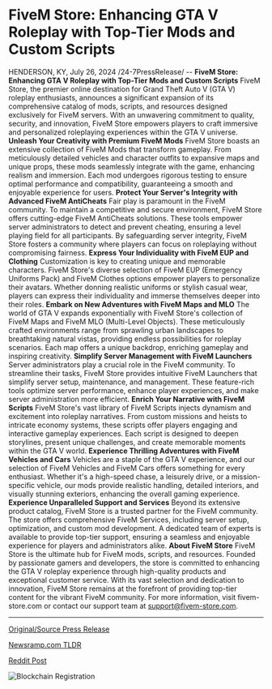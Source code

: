 # FiveM Store: Enhancing GTA V Roleplay with Top-Tier Mods and Custom Scripts

HENDERSON, KY, July 26, 2024 /24-7PressRelease/ --   **FiveM Store: Enhancing GTA V Roleplay with Top-Tier Mods and Custom Scripts**  FiveM Store, the premier online destination for Grand Theft Auto V (GTA V) roleplay enthusiasts, announces a significant expansion of its comprehensive catalog of mods, scripts, and resources designed exclusively for FiveM servers. With an unwavering commitment to quality, security, and innovation, FiveM Store empowers players to craft immersive and personalized roleplaying experiences within the GTA V universe.  **Unleash Your Creativity with Premium FiveM Mods**  FiveM Store boasts an extensive collection of FiveM Mods that transform gameplay. From meticulously detailed vehicles and character outfits to expansive maps and unique props, these mods seamlessly integrate with the game, enhancing realism and immersion. Each mod undergoes rigorous testing to ensure optimal performance and compatibility, guaranteeing a smooth and enjoyable experience for users.  **Protect Your Server's Integrity with Advanced FiveM AntiCheats**  Fair play is paramount in the FiveM community. To maintain a competitive and secure environment, FiveM Store offers cutting-edge FiveM AntiCheats solutions. These tools empower server administrators to detect and prevent cheating, ensuring a level playing field for all participants. By safeguarding server integrity, FiveM Store fosters a community where players can focus on roleplaying without compromising fairness.  **Express Your Individuality with FiveM EUP and Clothing**  Customization is key to creating unique and memorable characters. FiveM Store's diverse selection of FiveM EUP (Emergency Uniforms Pack) and FiveM Clothes options empower players to personalize their avatars. Whether donning realistic uniforms or stylish casual wear, players can express their individuality and immerse themselves deeper into their roles.  **Embark on New Adventures with FiveM Maps and MLO**  The world of GTA V expands exponentially with FiveM Store's collection of FiveM Maps and FiveM MLO (Multi-Level Objects). These meticulously crafted environments range from sprawling urban landscapes to breathtaking natural vistas, providing endless possibilities for roleplay scenarios. Each map offers a unique backdrop, enriching gameplay and inspiring creativity.  **Simplify Server Management with FiveM Launchers**  Server administrators play a crucial role in the FiveM community. To streamline their tasks, FiveM Store provides intuitive FiveM Launchers that simplify server setup, maintenance, and management. These feature-rich tools optimize server performance, enhance player experiences, and make server administration more efficient.  **Enrich Your Narrative with FiveM Scripts**  FiveM Store's vast library of FiveM Scripts injects dynamism and excitement into roleplay narratives. From custom missions and heists to intricate economy systems, these scripts offer players engaging and interactive gameplay experiences. Each script is designed to deepen storylines, present unique challenges, and create memorable moments within the GTA V world.  **Experience Thrilling Adventures with FiveM Vehicles and Cars**  Vehicles are a staple of the GTA V experience, and our selection of FiveM Vehicles and FiveM Cars offers something for every enthusiast. Whether it's a high-speed chase, a leisurely drive, or a mission-specific vehicle, our mods provide realistic handling, detailed interiors, and visually stunning exteriors, enhancing the overall gaming experience.  **Experience Unparalleled Support and Services**  Beyond its extensive product catalog, FiveM Store is a trusted partner for the FiveM community. The store offers comprehensive FiveM Services, including server setup, optimization, and custom mod development. A dedicated team of experts is available to provide top-tier support, ensuring a seamless and enjoyable experience for players and administrators alike.  **About FiveM Store**  FiveM Store is the ultimate hub for FiveM mods, scripts, and resources. Founded by passionate gamers and developers, the store is committed to enhancing the GTA V roleplay experience through high-quality products and exceptional customer service. With its vast selection and dedication to innovation, FiveM Store remains at the forefront of providing top-tier content for the vibrant FiveM community.  For more information, visit fivem-store.com or contact our support team at support@fivem-store.com. 

---

[Original/Source Press Release](https://www.24-7pressrelease.com/press-release/512877/fivem-store-enhancing-gta-v-roleplay-with-top-tier-mods-and-custom-scripts)
                    

[Newsramp.com TLDR](None) 



[Reddit Post](https://www.reddit.com/r/GamingNewsRamp/comments/1echw4w/fivem_store_enhancing_gta_v_roleplay_with_toptier/) 



![Blockchain Registration](https://cdn.newsramp.app/24-7PressRelease/qrcode/247/26/healDZyr.webp)